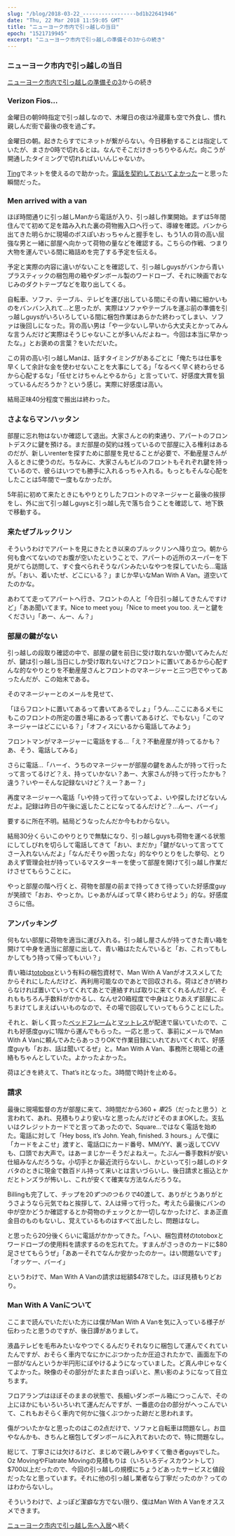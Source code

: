 ```yaml
---
slug: "/blog/2018-03-22_-----------------bd1b22641946"
date: "Thu, 22 Mar 2018 11:59:05 GMT"
title: "ニューヨーク市内で引っ越しの当日"
epoch: "1521719945"
excerpt: "ニューヨーク市内で引っ越しの準備その3からの続き"
---
```


### ニューヨーク市内で引っ越しの当日

[ニューヨーク市内で引っ越しの準備その3](/blog/2018-03-17_------------------3-72cd85892fd1)からの続き

### Verizon Fios…

金曜日の朝9時指定で引っ越しなので、木曜日の夜は冷蔵庫も空で外食し、慣れ親しんだ街で最後の夜を過ごす。

金曜日の朝。起きたらすでにネットが繋がらない。今日移動することは指定していたが、まさか0時で切れるとは。なんでそこだけきっちりやるんだ。向こうが開通したタイミングで切れればいいんじゃないか。

[Ting](https://zql8fe716fn.ting.com/)でネットを使えるので助かった。[電話を契約しておいてよかった](/blog/2018-03-11_------------------1-35e3f49ceed1)ーと思った瞬間だった。

### Men arrived with a van

ほぼ時間通りに引っ越しManから電話が入り、引っ越し作業開始。まずは5年間住んでて初めて足を踏み入れた裏の荷物搬入口へ行って、導線を確認。バンから出てきた明らかに現場のボスぽいおっちゃんと握手をし、もう1人の背の高い屈強な男と一緒に部屋へ向かって荷物の量などを確認する。こちらの作戦、つまり大物を運んでいる間に箱詰めを完了する予定を伝える。

予定と実際の内容に違いがないことを確認して、引っ越しguysがバンから青いプラスティックの梱包用の箱やダンボール製のワードローブ、それに映画でおなじみのダクトテープなどを取り出してくる。

自転車、ソファ、テーブル、テレビを運び出している間にその青い箱に細かいものをバンバン入れて…と思ったが、実際はソファやテーブルを運ぶ前の準備を引っ越しguysがいろいろしている間に梱包作業はあらかた終わってしまい、ソファは後回しになった。背の高い男は「やー少ないし早いから大丈夫とかってみんな言うんだけど実際はそうじゃないことが多いんだよねー。今回は本当に早かったな。」とお褒めの言葉？をいただいた。

この背の高い引っ越しManは、話すタイミングがあるごとに「俺たちは仕事を早くして余計な金を使わせないことを大事にしてる」「なるべく早く終わらせるから心配するな」「任せとけちゃんとやるから」と言っていて、好感度大賞を狙っているんだろうか？という感じ。実際に好感度は高い。

結局正味40分程度で搬出は終わった。

### さよならマンハッタン

部屋に忘れ物はないか確認して退出。大家さんとの約束通り、アパートのフロントデスクに鍵を預ける。まだ部屋の契約は残っているので部屋に入る権利はあるのだが、新しいrenterを探すために部屋を見せることが必要で、不動産屋さんが入るときに使うのだ。ちなみに、大家さんもビルのフロントもそれぞれ鍵を持っているので、彼らはいつでも勝手に入れるっちゃ入れる。もっともそんな心配をしたことは5年間で一度もなかったが。

5年前に初めて来たときにもやりとりしたフロントのマネージャーと最後の挨拶をし、外に出て引っ越しguysと引っ越し先で落ち合うことを確認して、地下鉄で移動する。

### 来たぜブルックリン

そういうわけでアパートを見にきたとき以来のブルックリンへ降り立つ。朝から何も食べてないのでお腹が空いたということで、アパートの近所のスーパーを下見がてら訪問して、すぐ食べられそうなパンみたいなやつを探していたら…電話が。「おい、着いたぜ、どこにいる？」まじか早いなMan With A Van。道空いてたのかな。

あわてて走ってアパートへ行き、フロントの人と「今日引っ越してきたんですけど」「ああ聞いてます。Nice to meet you」「Nice to meet you too. えーと鍵をください」「あー、んー、ん？」

### 部屋の鍵がない

引っ越しの段取り確認の中で、部屋の鍵を前日に受け取れないか聞いてみたんだが、鍵は引っ越し当日にしか受け取れないけどフロントに置いてあるから心配すんな的なやりとりを不動産屋さんとフロントのマネージャーと三つ巴でやってあったんだが、この始末である。

そのマネージャーとのメールを見せて、

「ほらフロントに置いてあるって書いてあるでしょ」「うん…ここにあるメモにもこのフロントの所定の置き場にあるって書いてあるけど、でもない」「このマネージャーはどこにいる？」「オフィスにいるから電話してみよう」

フロントマンがマネージャーに電話をする…「え？不動産屋が持ってるかも？あ、そう、電話してみる」

さらに電話…「ハーイ、うちのマネージャーが部屋の鍵をあんたが持って行ったって言ってるけど？え、持っていかない？あー、大家さんが持って行ったかも？違う？いやーそんな記録ないけど？えー？あー？」

再度マネージャーへ電話「いや持って行ってないってよ、いや探したけどないんだよ。記録は昨日の午後に返したことになってるんだけど？…んー、バーイ」

要するに所在不明。結局どうなったんだか今もわからない。

結局30分くらいこのやりとりで無駄になり、引っ越しguysも荷物を運べる状態にしてしびれを切らして電話してきて「おい、まだか」「鍵がないって言っててさー入れないんだよ」「なんだそりゃ困ったな」的なやりとりをした挙句、とりあえず管理会社が持っているマスターキーを使って部屋を開けて引っ越し作業だけさせてもらうことに。

やっと部屋の階へ行くと、荷物を部屋の前まで持ってきて待っていた好感度guyが笑顔で「おお、やっとか。じゃあがんばって早く終わらせよう」的な。好感度さらに倍。

### アンパッキング

何もない部屋に荷物を適当に運び入れる。引っ越し屋さんが持ってきた青い箱を開けて中身を適当に部屋に出して、青い箱はたたんでいると「お、これってもしかしてもう持って帰ってもいい？」

青い箱は[totobox](https://totoboxes.com/)という有料の梱包資材で、Man With A Vanがオススメしてたからそれにしたんだけど、再利用可能なのであとで回収される。荷ほどきが終わらなければ置いていってくれてあとで連絡すれば取りに来てくれるんだけど、それももちろん手数料がかかるし、なんせ20箱程度で中身はとりあえず部屋にぶちまけてしまえばいいものなので、その場で回収していってもらうことにした。

それと、新しく買った[ベッドフレーム](https://www.amazon.com/gp/product/B01M24RQTM/)と[マットレス](https://casper.com/friends/fumiakiy)が配達で届いていたので、これも好感度guyに1階から運んでもらった。一応と思って、事前にメールでMan With A Vanに頼んでみたらあっさりOKで作業目録にいれておいてくれて、好感度guyも「おお、話は聞いてるぜ」と。Man With A Van、事務所と現場との連絡もちゃんとしていた。よかったよかった。

荷ほどきを終えて、That’s itとなった。3時間で時計を止める。

### 請求

最後に現場監督の方が部屋に来て、3時間だから$360+車$25（だったと思う）と言われて、あれ、見積もりより安いなと思ったんだけどそのままOKした。支払いはクレジットカードでと言ってあったので、Square…ではなく電話を始めた。電話に対して「Hey boss, it’s John. Yeah, finished. 3 hours.」んで僕に「カードをよこせ」渡すと、電話口にカード番号、MM/YY、裏っ返してCVVも、口頭でお大声で。はあーまじかーそうだよねえー。たぶん一番手数料が安い仕組みなんだろうな。小切手とか最近流行らないし、かといって引っ越しのドタバタのときに現金で数百ドル持って来いとは言いづらいし、後日請求と振込とかだとトンズラが怖いし、これが安くて確実な方法なんだろうな。

Billingも完了して、チップを$20ずつのつもりで$40渡して、ありがとうありがとうさようなら元気でねと挨拶して、2人は帰って行った。考えたら最後にバンの中が空かどうか確認するとか荷物のチェックとか一切しなかったけど、まあ正直金目のものもないし、覚えているものはすべて出したし、問題はなし。

と思ったら20分後くらいに電話がかかってきた。「へい、梱包資材のtotoboxとワードローブの使用料を請求するのを忘れてた。すまんがさっきのカードに$80足させてもらうぜ」「ああーそれでなんか安かったのかー。はい問題ないです」「オッケー、バーイ」

というわけで、Man With A Vanの請求は総額$478でした。ほぼ見積もりどおり。

### Man With A Vanについて

ここまで読んでいただいた方には僕がMan With A Vanを気に入っている様子が伝わったと思うのですが、後日譚がありまして。

液晶テレビを毛布みたいなやつでくるんだりそれなりに梱包して運んでくれていたんですが、おそらく車内でなにかにぶつかったか圧迫されたかで、画面左下の一部がなんというか半円形にぼやけるようになっていました。ど真ん中じゃなくてよかった。映像のその部分がたまたま白っぽいと、黒い影のようになって目立ちます。

フロアランプはほぼそのままの状態で、長細いダンボール箱につっこんで、その上にほかにもいろいろいれて運んだんですが、一番底の台の部分がへっこんでいて、これもおそらく車内で何かに強くぶつかった跡だと思われます。

傷がついたかなと思ったのはこの2点だけで、ソファと自転車は問題なし。お皿やなんかも、きちんと梱包してダンボールに入れておいたので、特に問題なし。

総じて、丁寧さには欠けるけど、まじめで親しみやすくて働き者guysでした。Oz MovingやFlatrate Movingの見積もりは（いろいろディスカウントして）$700以上だったので、今回の引っ越しの規模にちょうどあったサービスと値段だったなと思っています。それに他の引っ越し業者なら丁寧だったのか？ってのはわからないし。

そういうわけで、よっぽど潔癖な方でない限り、僕はMan With A Vanをオススメできます。

[ニューヨーク市内で引っ越し先へ入居](/blog/2018-03-25_------------------c7e99608f41e)へ続く

